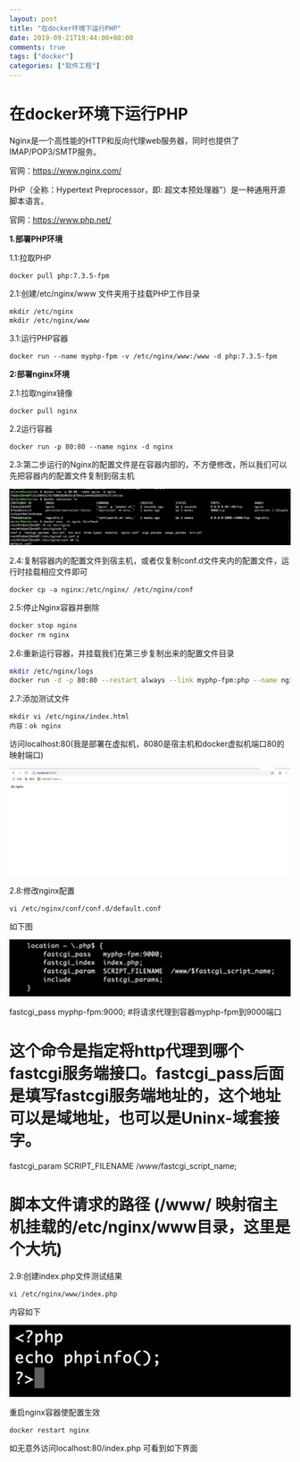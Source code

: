 ```yaml
---
layout: post
title: "在docker环境下运行PHP"
date: 2019-09-21T19:44:08+08:00
comments: true
tags: ["docker"]
categories: ["软件工程"]
---
```


# 在docker环境下运行PHP

Nginx是一个高性能的HTTP和反向代理web服务器，同时也提供了IMAP/POP3/SMTP服务。

官网：https://www.nginx.com/

PHP（全称：Hypertext Preprocessor，即: 超文本预处理器"）是一种通用开源脚本语言。

官网：https://www.php.net/

**1.部署PHP环境**

1.1:拉取PHP

```
docker pull php:7.3.5-fpm
```

2.1:创建/etc/nginx/www 文件夹用于挂载PHP工作目录

```
mkdir /etc/nginx
mkdir /etc/nginx/www
```

3.1:运行PHP容器

```
docker run --name myphp-fpm -v /etc/nginx/www:/www -d php:7.3.5-fpm
```

**2:部署nginx环境**

2.1:拉取nginx镜像

```
docker pull nginx
```

2.2运行容器

```
docker run -p 80:80 --name nginx -d nginx
```

2.3:第二步运行的Nginx的配置文件是在容器内部的，不方便修改，所以我们可以先把容器内的配置文件复制到宿主机

![../uploads/2020/10/2446934443.png](../uploads/2020/10/2446934443.png)

2.4:复制容器内的配置文件到宿主机，或者仅复制conf.d文件夹内的配置文件，运行时挂载相应文件即可

```
docker cp -a nginx:/etc/nginx/ /etc/nginx/conf
```

2.5:停止Nginx容器并删除

```bash
docker stop nginx
docker rm nginx
```

2.6:重新运行容器，并挂载我们在第三步复制出来的配置文件目录

```bash
mkdir /etc/nginx/logs
docker run -d -p 80:80 --restart always --link myphp-fpm:php --name nginx -v /etc/nginx/www:/usr/share/nginx/html -v /etc/nginx/conf/:/etc/nginx/ -v /etc/nginx/logs:/var/log/nginx nginx
```

2.7:添加测试文件

```
mkdir vi /etc/nginx/index.html
内容：ok nginx
```

访问localhost:80(我是部署在虚拟机，8080是宿主机和docker虚拟机端口80的映射端口)

![../uploads/2020/10/1030161887.png](../uploads/2020/10/1030161887.png)

2.8:修改nginx配置

```
vi /etc/nginx/conf/conf.d/default.conf
```

如下图

![../uploads/2020/10/3816535471.png](../uploads/2020/10/3816535471.png)

fastcgi_pass myphp-fpm:9000; #将请求代理到容器myphp-fpm到9000端口

# **这个命令是指定将http代理到哪个fastcgi服务端接口。fastcgi_pass后面是填写fastcgi服务端地址的，这个地址可以是域地址，也可以是Uninx-域套接字。**

fastcgi_param SCRIPT_FILENAME $/www/$fastcgi_script_name;

# **脚本文件请求的路径 (/www/ 映射宿主机挂载的/etc/nginx/www目录，这里是个大坑)**

2.9:创建index.php文件测试结果

```
vi /etc/nginx/www/index.php
```

内容如下

![../uploads/2020/10/1089567996.png](../uploads/2020/10/1089567996.png)

重启nginx容器使配置生效

```
docker restart nginx
```

如无意外访问localhost:80/index.php 可看到如下界面